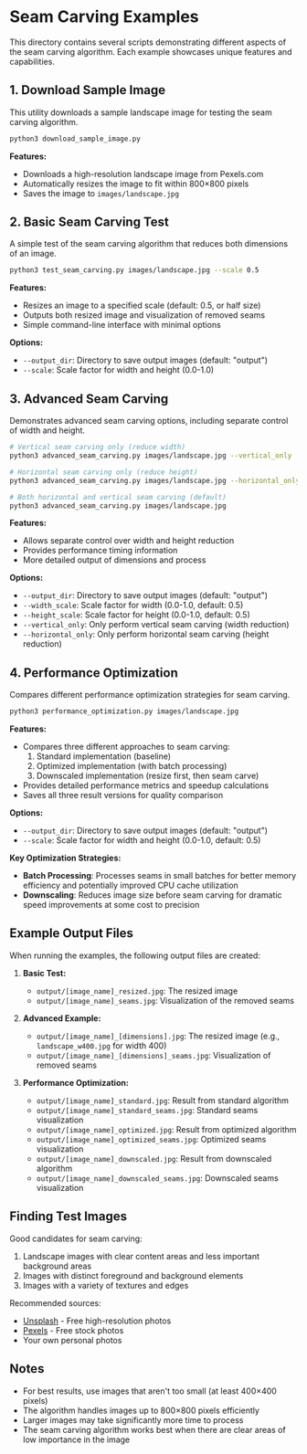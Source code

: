 # Seam Carving Examples

This directory contains several scripts demonstrating different aspects of the seam carving algorithm. Each example showcases unique features and capabilities.

## 1. Download Sample Image

This utility downloads a sample landscape image for testing the seam carving algorithm.

```bash
python3 download_sample_image.py
```

**Features:**

- Downloads a high-resolution landscape image from Pexels.com
- Automatically resizes the image to fit within 800×800 pixels
- Saves the image to `images/landscape.jpg`

## 2. Basic Seam Carving Test

A simple test of the seam carving algorithm that reduces both dimensions of an image.

```bash
python3 test_seam_carving.py images/landscape.jpg --scale 0.5
```

**Features:**

- Resizes an image to a specified scale (default: 0.5, or half size)
- Outputs both resized image and visualization of removed seams
- Simple command-line interface with minimal options

**Options:**

- `--output_dir`: Directory to save output images (default: "output")
- `--scale`: Scale factor for width and height (0.0-1.0)

## 3. Advanced Seam Carving

Demonstrates advanced seam carving options, including separate control of width and height.

```bash
# Vertical seam carving only (reduce width)
python3 advanced_seam_carving.py images/landscape.jpg --vertical_only

# Horizontal seam carving only (reduce height)
python3 advanced_seam_carving.py images/landscape.jpg --horizontal_only

# Both horizontal and vertical seam carving (default)
python3 advanced_seam_carving.py images/landscape.jpg
```

**Features:**

- Allows separate control over width and height reduction
- Provides performance timing information
- More detailed output of dimensions and process

**Options:**

- `--output_dir`: Directory to save output images (default: "output")
- `--width_scale`: Scale factor for width (0.0-1.0, default: 0.5)
- `--height_scale`: Scale factor for height (0.0-1.0, default: 0.5)
- `--vertical_only`: Only perform vertical seam carving (width reduction)
- `--horizontal_only`: Only perform horizontal seam carving (height reduction)

## 4. Performance Optimization

Compares different performance optimization strategies for seam carving.

```bash
python3 performance_optimization.py images/landscape.jpg
```

**Features:**

- Compares three different approaches to seam carving:
  1. Standard implementation (baseline)
  2. Optimized implementation (with batch processing)
  3. Downscaled implementation (resize first, then seam carve)
- Provides detailed performance metrics and speedup calculations
- Saves all three result versions for quality comparison

**Options:**

- `--output_dir`: Directory to save output images (default: "output")
- `--scale`: Scale factor for width and height (0.0-1.0, default: 0.5)

**Key Optimization Strategies:**

- **Batch Processing**: Processes seams in small batches for better memory efficiency and potentially improved CPU cache utilization
- **Downscaling**: Reduces image size before seam carving for dramatic speed improvements at some cost to precision

## Example Output Files

When running the examples, the following output files are created:

1. **Basic Test:**

   - `output/[image_name]_resized.jpg`: The resized image
   - `output/[image_name]_seams.jpg`: Visualization of the removed seams

2. **Advanced Example:**

   - `output/[image_name]_[dimensions].jpg`: The resized image (e.g., `landscape_w400.jpg` for width 400)
   - `output/[image_name]_[dimensions]_seams.jpg`: Visualization of removed seams

3. **Performance Optimization:**
   - `output/[image_name]_standard.jpg`: Result from standard algorithm
   - `output/[image_name]_standard_seams.jpg`: Standard seams visualization
   - `output/[image_name]_optimized.jpg`: Result from optimized algorithm
   - `output/[image_name]_optimized_seams.jpg`: Optimized seams visualization
   - `output/[image_name]_downscaled.jpg`: Result from downscaled algorithm
   - `output/[image_name]_downscaled_seams.jpg`: Downscaled seams visualization

## Finding Test Images

Good candidates for seam carving:

1. Landscape images with clear content areas and less important background areas
2. Images with distinct foreground and background elements
3. Images with a variety of textures and edges

Recommended sources:

- [Unsplash](https://unsplash.com/) - Free high-resolution photos
- [Pexels](https://www.pexels.com/) - Free stock photos
- Your own personal photos

## Notes

- For best results, use images that aren't too small (at least 400×400 pixels)
- The algorithm handles images up to 800×800 pixels efficiently
- Larger images may take significantly more time to process
- The seam carving algorithm works best when there are clear areas of low importance in the image
